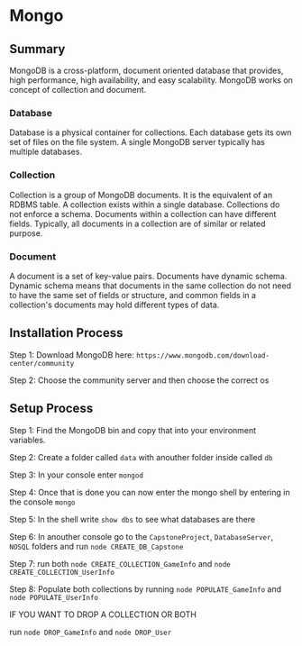 # Mongo
## Summary
MongoDB is a cross-platform, document oriented database that provides, high performance, high availability, and easy scalability. MongoDB works on concept of collection and document.
### Database
Database is a physical container for collections. Each database gets its own set of files on the file system. A single MongoDB server typically has multiple databases.
### Collection
Collection is a group of MongoDB documents. It is the equivalent of an RDBMS table. A collection exists within a single database. Collections do not enforce a schema. Documents within a collection can have different fields. Typically, all documents in a collection are of similar or related purpose.
### Document
A document is a set of key-value pairs. Documents have dynamic schema. Dynamic schema means that documents in the same collection do not need to have the same set of fields or structure, and common fields in a collection's documents may hold different types of data.
## Installation Process
Step 1: Download MongoDB here: `https://www.mongodb.com/download-center/community`

Step 2: Choose the community server and then choose the correct os
## Setup Process
Step 1: Find the MongoDB bin and copy that into your environment variables.

Step 2: Create a folder called `data` with anouther folder inside called `db`

Step 3: In your console enter `mongod`

Step 4: Once that is done you can now enter the mongo shell by entering in the console `mongo`

Step 5: In the shell write `show dbs` to see what databases are there

Step 6: In anouther console go to the `CapstoneProject`, `DatabaseServer`, `NOSQL` folders and run `node CREATE_DB_Capstone`

Step 7: run both `node CREATE_COLLECTION_GameInfo` and `node CREATE_COLLECTION_UserInfo`

Step 8: Populate both collections by running `node POPULATE_GameInfo` and  `node POPULATE_UserInfo`

IF YOU WANT TO DROP A COLLECTION OR BOTH

run `node DROP_GameInfo` and `node DROP_User`